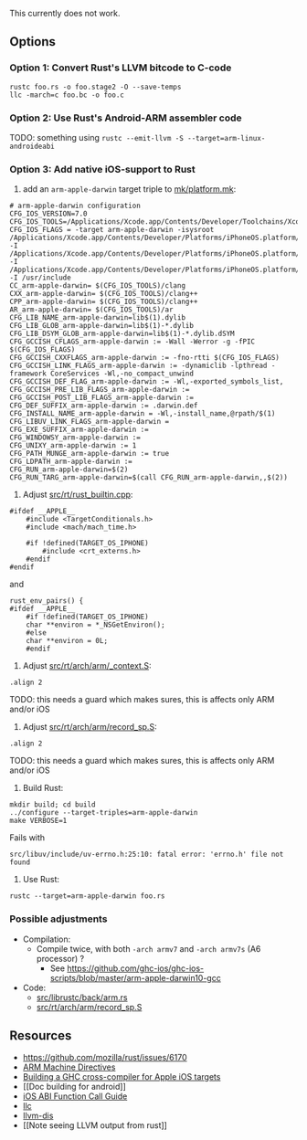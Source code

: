 This currently does not work.

## Options

### Option 1: Convert Rust's LLVM bitcode to C-code

```
rustc foo.rs -o foo.stage2 -O --save-temps
llc -march=c foo.bc -o foo.c
```

### Option 2: Use Rust's Android-ARM assembler code

TODO: something using `rustc --emit-llvm -S --target=arm-linux-androideabi`

### Option 3: Add native iOS-support to Rust

1. add an `arm-apple-darwin` target triple to [mk/platform.mk](https://github.com/mozilla/rust/blob/master/mk/platform.mk):
```
# arm-apple-darwin configuration
CFG_IOS_VERSION=7.0
CFG_IOS_TOOLS=/Applications/Xcode.app/Contents/Developer/Toolchains/XcodeDefault.xctoolchain/usr/bin/
CFG_IOS_FLAGS = -target arm-apple-darwin -isysroot /Applications/Xcode.app/Contents/Developer/Platforms/iPhoneOS.platform/Developer/SDKs/iPhoneOS$(CFG_IOS_VERSION).sdk/ -I /Applications/Xcode.app/Contents/Developer/Platforms/iPhoneOS.platform/Developer/SDKs/iPhoneOS$(CFG_IOS_VERSION).sdk/usr/include -I /Applications/Xcode.app/Contents/Developer/Platforms/iPhoneOS.platform/Developer/SDKs/iPhoneOS$(CFG_IOS_VERSION).sdk/usr/include/c++/4.2.1 -I /usr/include
CC_arm-apple-darwin= $(CFG_IOS_TOOLS)/clang
CXX_arm-apple-darwin= $(CFG_IOS_TOOLS)/clang++
CPP_arm-apple-darwin= $(CFG_IOS_TOOLS)/clang++
AR_arm-apple-darwin= $(CFG_IOS_TOOLS)/ar
CFG_LIB_NAME_arm-apple-darwin=lib$(1).dylib
CFG_LIB_GLOB_arm-apple-darwin=lib$(1)-*.dylib
CFG_LIB_DSYM_GLOB_arm-apple-darwin=lib$(1)-*.dylib.dSYM
CFG_GCCISH_CFLAGS_arm-apple-darwin := -Wall -Werror -g -fPIC $(CFG_IOS_FLAGS)
CFG_GCCISH_CXXFLAGS_arm-apple-darwin := -fno-rtti $(CFG_IOS_FLAGS)
CFG_GCCISH_LINK_FLAGS_arm-apple-darwin := -dynamiclib -lpthread -framework CoreServices -Wl,-no_compact_unwind 
CFG_GCCISH_DEF_FLAG_arm-apple-darwin := -Wl,-exported_symbols_list,
CFG_GCCISH_PRE_LIB_FLAGS_arm-apple-darwin :=
CFG_GCCISH_POST_LIB_FLAGS_arm-apple-darwin :=
CFG_DEF_SUFFIX_arm-apple-darwin := .darwin.def
CFG_INSTALL_NAME_arm-apple-darwin = -Wl,-install_name,@rpath/$(1)
CFG_LIBUV_LINK_FLAGS_arm-apple-darwin =
CFG_EXE_SUFFIX_arm-apple-darwin :=
CFG_WINDOWSY_arm-apple-darwin :=
CFG_UNIXY_arm-apple-darwin := 1
CFG_PATH_MUNGE_arm-apple-darwin := true
CFG_LDPATH_arm-apple-darwin :=
CFG_RUN_arm-apple-darwin=$(2)
CFG_RUN_TARG_arm-apple-darwin=$(call CFG_RUN_arm-apple-darwin,,$(2))
```
1. Adjust [src/rt/rust_builtin.cpp](https://github.com/mozilla/rust/blob/master/src/rt/rust_builtin.cpp):
```
#ifdef __APPLE__
    #include <TargetConditionals.h>
    #include <mach/mach_time.h>

    #if !defined(TARGET_OS_IPHONE)
        #include <crt_externs.h>
    #endif
#endif
```
and
```
rust_env_pairs() {
#ifdef __APPLE__
    #if !defined(TARGET_OS_IPHONE)
    char **environ = *_NSGetEnviron();
    #else
    char **environ = 0L;
    #endif
```
1. Adjust [src/rt/arch/arm/_context.S](https://github.com/mozilla/rust/blob/master/src/rt/arch/arm/_context.S):
```
.align 2
```
TODO: this needs a guard which makes sures, this is affects only ARM and/or iOS


1. Adjust [src/rt/arch/arm/record_sp.S](https://github.com/mozilla/rust/blob/master/src/rt/arch/arm/record_sp.S):
```
.align 2
```
TODO: this needs a guard which makes sures, this is affects only ARM and/or iOS


1. Build Rust:
```
mkdir build; cd build
../configure --target-triples=arm-apple-darwin
make VERBOSE=1
```

Fails with
```
src/libuv/include/uv-errno.h:25:10: fatal error: 'errno.h' file not found
```


1. Use Rust:
```
rustc --target=arm-apple-darwin foo.rs
```

### Possible adjustments

* Compilation:
  * Compile twice, with both `-arch armv7` and `-arch armv7s` (A6 processor) ?
    * See https://github.com/ghc-ios/ghc-ios-scripts/blob/master/arm-apple-darwin10-gcc
* Code:
  * [src/librustc/back/arm.rs](https://github.com/mozilla/rust/blob/master/src/librustc/back/arm.rs)
  * [src/rt/arch/arm/record_sp.S](https://github.com/mozilla/rust/blob/master/src/rt/arch/arm/record_sp.S)

## Resources

* https://github.com/mozilla/rust/issues/6170
* [ARM Machine Directives](http://stuff.mit.edu/afs/athena/project/rhel-doc/3/rhel-as-en-3/arm-directives.html)
* [Building a GHC cross-compiler for Apple iOS targets](http://ghc.haskell.org/trac/ghc/wiki/Building/CrossCompiling/iOS)
* [[Doc building for android]]
* [iOS ABI Function Call Guide](https://developer.apple.com/library/ios/documentation/Xcode/Conceptual/iPhoneOSABIReference/Articles/ARMv6FunctionCallingConventions.html)
* [llc](http://llvm.org/docs/CommandGuide/llc.html)
* [llvm-dis](http://llvm.org/docs/CommandGuide/llvm-dis.html)
* [[Note seeing LLVM output from rust]]